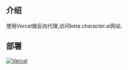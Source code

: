 ## 介绍
使用Vercel做反向代理,访问beta.character.ai网站.
## 部署
[![Vercel](https://vercel.com/button)](https://vercel.com/import/project?template=https://github.com/XiaoXinYo/Vercel_Reverse_Proxy)
